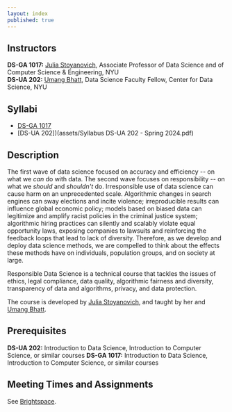 ```yaml
---
layout: index
published: true
---
```


## Instructors

**DS-GA 1017:** [Julia Stoyanovich](https://r-ai.co/people/julia/), Associate Professor of Data Science and of Computer Science & Engineering, NYU<br>
**DS-UA 202:** [Umang Bhatt](https://umangsbhatt.github.io/), Data Science Faculty Fellow, Center for Data Science, NYU<br>

## Syllabi

* [DS-GA 1017](assets/Syllabus_DS-GA1017_Spring2024.pdf)
* [DS-UA 202])(assets/Syllabus DS-UA 202 - Spring 2024.pdf) 

## Description

The first wave of data science focused on accuracy and efficiency -- on what we _can_ do with data. The second wave focuses on responsibility -- on what we _should_ and _shouldn't_ do. Irresponsible use of data science can cause harm on an unprecedented scale. Algorithmic changes in search engines can sway elections and incite violence; irreproducible results can influence global economic policy; models based on biased data can legitimize and amplify racist policies in the criminal justice system; algorithmic hiring practices can silently and scalably violate equal opportunity laws, exposing companies to lawsuits and reinforcing the feedback loops that lead to lack of diversity. Therefore, as we develop and deploy data science methods, we are compelled to think about the effects these methods have on individuals, population groups, and on society at large.

Responsible Data Science is a technical course that tackles the issues of ethics, legal compliance, data quality, algorithmic fairness and diversity, transparency of data and algorithms, privacy, and data protection.

The course is developed by [Julia Stoyanovich](https://r-ai.co/people/julia/), and taught by her and [Umang Bhatt](https://umangsbhatt.github.io/).

## Prerequisites

**DS-UA 202:** Introduction to Data Science, Introduction to Computer Science, or similar courses
**DS-GA 1017:** Introduction to Data Science, Introduction to Computer Science, or similar courses

## Meeting Times and Assignments

See [Brightspace](https://brightspace.nyu.edu).
